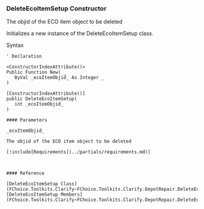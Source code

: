 ﻿### DeleteEcoItemSetup Constructor

The objid of the ECO item object to be deleted

Initializes a new instance of the DeleteEcoItemSetup class.

Syntax

```vbnet
' Declaration

<ConstructorIndexAttribute()>
Public Function New( _
   ByVal _ecoItemObjid_ As Integer _
)

[ConstructorIndexAttribute()]
public DeleteEcoItemSetup( 
   int _ecoItemObjid_
)

#### Parameters

_ecoItemObjid_

The objid of the ECO item object to be deleted

[!include[Requirements](../partials/requirements.md)]



#### Reference

[DeleteEcoItemSetup Class](FChoice.Toolkits.Clarify~FChoice.Toolkits.Clarify.DepotRepair.DeleteEcoItemSetup.md)  
[DeleteEcoItemSetup Members](FChoice.Toolkits.Clarify~FChoice.Toolkits.Clarify.DepotRepair.DeleteEcoItemSetup_members.md)